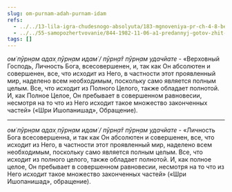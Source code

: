 ```yaml
---
slug: om-purnam-adah-purnam-idam
refs:
  - ../../13-lila-igra-chudesnogo-absolyuta/183-mgnoveniya-pr-ch-4-8-bezgranichnoe-bezgranichnoe-bezgranichnoe-mantra-ishopanishad.md
  - ../../55-samopozhertvovanie/844-1982-11-06-a1-predannyj-gotov-zhit-i-umirat-radi-lily-bezgranichnogo.md
tags: []
---
```


*ом̇ пӯрн̣ам адах̣ пӯрн̣ам идам̇ / пӯрн̣а̄т пӯрн̣ам удачйате* - «Верховный Господь, Личность Бога, всесовершенен, и, так как Он абсолютен и совершенен, все, что исходит из Него, в частности этот проявленный мир, наделено всем необходимым, поскольку само является полным целым. Все, что исходит из Полного Целого, также обладает полнотой. И, как Полное Целое, Он пребывает в совершенном равновесии, несмотря на то что из Него исходит такое множество законченных частей» («Шри Ишопанишад», Обращение).

---

*ом̇ пӯрн̣ам адах̣ пӯрн̣ам идам̇ / пӯрн̣а̄т пӯрн̣ам удачйате* - «Личность Бога всесовершенна, и так как Он абсолютен и совершенен, все, что исходит из Него, в частности этот проявленный мир, наделено всем необходимым, поскольку само является полным целым. Все, что исходит из полного целого, также обладает полнотой. И, как полное целое, Он пребывает в совершенном равновесии, несмотря на то что из Него исходит такое множество законченных частей» («Шри Ишопанишад», обращение).
